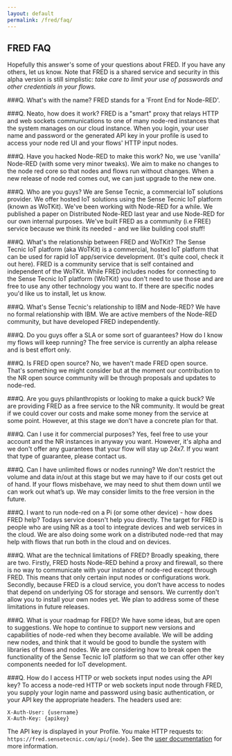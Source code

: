 ```yaml
---
layout: default
permalink: /fred/faq/
---
```

## FRED FAQ
Hopefully this answer's some of your questions about FRED. If you have any others, let us know. Note that FRED is a shared service and security in this alpha version is still simplistic: *take care to limit your use of passwords and other credentials in your flows.*

###Q. What's with the name?
FRED stands for a 'Front End for Node-RED'.

###Q. Neato, how does it work?
FRED is a "smart" proxy that relays HTTP and web sockets communications to one of many node-red instances that the system manages on our cloud instance. When you login, your user name and password or the generated API key in your profile is used to access your node red UI and your flows' HTTP input nodes.

###Q. Have you hacked Node-RED to make this work?
No, we use 'vanilla' Node-RED (with some very minor tweaks). We aim to make no changes to the node red core so that nodes and flows run without changes. When a new release of node red comes out, we can just upgrade to the new one.

###Q. Who are you guys?
We are Sense Tecnic, a commercial IoT solutions provider. We offer hosted IoT solutions using the Sense Tecnic IoT platform (known as WoTKit). We've been working with Node-RED for a while. We published a paper on Distributed Node-RED last year and use Node-RED for our own internal purposes. We've built FRED as a community (i.e FREE) service because we think its needed - and we like building cool stuff!

###Q. What's the relationship between FRED and WoTKit?
The Sense Tecnic IoT platform (aka WoTKit) is a commercial, hosted IoT platform that can be used for rapid IoT app/service development. (It's quite cool, check it out here). FRED is a community service that is self contained and independent of the WoTKit. While FRED includes nodes for connecting to the Sense Tecnic IoT platform (WoTKit) you don't need to use those and are free to use any other technology you want to. If there are specific nodes you'd like us to install, let us know.

###Q. What's Sense Tecnic's relationship to IBM and Node-RED?
We have no formal relationship with IBM. We are active members of the Node-RED community, but have developed FRED independently.

###Q. Do you guys offer a SLA or some sort of guarantees? How do I know my flows will keep running?
The free service is currently an alpha release and is best effort only.

###Q. Is FRED open source?
No, we haven't made FRED open source. That's something we might consider but at the moment our contribution to the NR open source community will be through proposals and updates to node-red.

###Q. Are you guys philanthropists or looking to make a quick buck?
We are providing FRED as a free service to the NR community. It would be great if we could cover our costs and make some money from the service at some point. However, at this stage we don't have a concrete plan for that.

###Q. Can I use it for commercial purposes?
Yes, feel free to use your account and the NR instances in anyway you want. However, it's alpha and we don't offer any guarantees that your flow will stay up 24x7. If you want that type of guarantee, please contact us.

###Q. Can I have unlimited flows or nodes running?
We don't restrict the volume and data in/out at this stage but we may have to if our costs get out of hand. If your flows misbehave, we may need to shut them down until we can work out what’s up. We may consider limits to the free version in the future.

###Q. I want to run node-red on a Pi (or some other device) - how does FRED help?
Todays service doesn't help you directly. The target for FRED is people who are using NR as a tool to integrate devices and web services in the cloud. We are also doing some work on a distributed node-red that may help with flows that run both in the cloud and on devices.

###Q. What are the technical limitations of FRED?
Broadly speaking, there are two. Firstly, FRED hosts Node-RED behind a proxy and firewall, so there is no way to communicate with your instance of node-red except through FRED. This means that only certain input nodes or configurations work. Secondly, because FRED is a cloud service, you don’t have access to nodes that depend on underlying OS for storage and sensors.  We currently don't allow you to install your own nodes yet. We plan to address some of these limitations in future releases. 

###Q. What is your roadmap for FRED?
We have some ideas, but are open to suggestions. We hope to continue to support new versions and capabilities of node-red when they become available. We will be adding new nodes, and think that it would be good to bundle the system with libraries of flows and nodes. We are considering how to break open the functionality of the Sense Tecnic IoT platform so that we can offer other key components needed for IoT development.

###Q. How do I access HTTP or web sockets input nodes using the API key?
To access a node-red HTTP or web sockets input node through FRED, you supply your login name and password using basic authentication, or your API key the appropriate headers. The headers used are:

    X-Auth-User: {username}
    X-Auth-Key: {apikey}

The API key is displayed in your Profile. You make HTTP requests to: `https://fred.sensetecnic.com/api/{node}`.  See the [user documentation](/fred/userdocs) for more information.